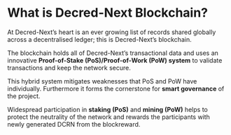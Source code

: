 # What is Decred-Next Blockchain?

At Decred-Next’s heart is an ever growing list of records shared globally across a decentralised ledger; this is Decred-Next’s blockchain.

The blockchain holds all of Decred-Next’s transactional data and uses an innovative **Proof-of-Stake (PoS)/Proof-of-Work (PoW) system** to validate transactions and keep the network secure.

This hybrid system mitigates weaknesses that PoS and PoW have individually. Furthermore it forms the cornerstone for **smart governance** of the project.

Widespread participation in **staking (PoS)** and **mining (PoW)** helps to protect the neutrality of the network and rewards the participants with newly generated DCRN from the blockreward.
